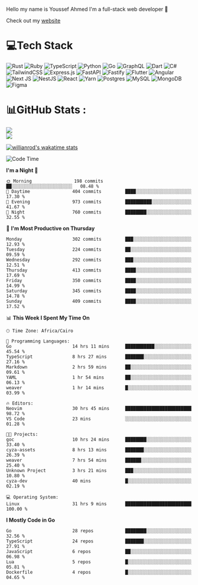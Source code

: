 Hello my name is Youssef Ahmed I'm a full-stack web developer 👋

Check out my [website](https://youssefahmed.vercel.app)
 
# 💻Tech Stack

![Rust](https://img.shields.io/badge/rust-%23000000.svg?style=for-the-badge&logo=rust&logoColor=white) ![Ruby](https://img.shields.io/badge/ruby-%23CC342D.svg?style=for-the-badge&logo=ruby&logoColor=white) ![TypeScript](https://img.shields.io/badge/typescript-%23007ACC.svg?style=for-the-badge&logo=typescript&logoColor=white) ![Python](https://img.shields.io/badge/python-3670A0?style=for-the-badge&logo=python&logoColor=ffdd54) ![Go](https://img.shields.io/badge/go-%2300ADD8.svg?style=for-the-badge&logo=go&logoColor=white) ![GraphQL](https://img.shields.io/badge/-GraphQL-E10098?style=for-the-badge&logo=graphql&logoColor=white) ![Dart](https://img.shields.io/badge/dart-%230175C2.svg?style=for-the-badge&logo=dart&logoColor=white) ![C#](https://img.shields.io/badge/c%23-%23239120.svg?style=for-the-badge&logo=c-sharp&logoColor=white) ![TailwindCSS](https://img.shields.io/badge/tailwindcss-%2338B2AC.svg?style=for-the-badge&logo=tailwind-css&logoColor=white) ![Express.js](https://img.shields.io/badge/express.js-%23404d59.svg?style=for-the-badge&logo=express&logoColor=%2361DAFB) ![FastAPI](https://img.shields.io/badge/FastAPI-005571?style=for-the-badge&logo=fastapi) ![Fastify](https://img.shields.io/badge/fastify-%23000000.svg?style=for-the-badge&logo=fastify&logoColor=white) ![Flutter](https://img.shields.io/badge/Flutter-%2302569B.svg?style=for-the-badge&logo=Flutter&logoColor=white) ![Angular](https://img.shields.io/badge/angular-%23DD0031.svg?style=for-the-badge&logo=angular&logoColor=white) ![Next JS](https://img.shields.io/badge/Next-black?style=for-the-badge&logo=next.js&logoColor=white) ![NestJS](https://img.shields.io/badge/nestjs-%23E0234E.svg?style=for-the-badge&logo=nestjs&logoColor=white) ![React](https://img.shields.io/badge/react-%2320232a.svg?style=for-the-badge&logo=react&logoColor=%2361DAFB) ![Yarn](https://img.shields.io/badge/yarn-%232C8EBB.svg?style=for-the-badge&logo=yarn&logoColor=white) ![Postgres](https://img.shields.io/badge/postgres-%23316192.svg?style=for-the-badge&logo=postgresql&logoColor=white) ![MySQL](https://img.shields.io/badge/mysql-%2300f.svg?style=for-the-badge&logo=mysql&logoColor=white) ![MongoDB](https://img.shields.io/badge/MongoDB-%234ea94b.svg?style=for-the-badge&logo=mongodb&logoColor=white)     ![Figma](https://img.shields.io/badge/figma-%23F24E1E.svg?style=for-the-badge&logo=figma&logoColor=white)

# 📊GitHub Stats :

![](https://github-readme-stats.vercel.app/api?username=joetifa2003&theme=tokyonight&hide_border=false&include_all_commits=false&count_private=false)<br/>
![](https://github-readme-streak-stats.herokuapp.com/?user=joetifa2003&theme=tokyonight&hide_border=false)<br/>

[![willianrod's wakatime stats](https://github-readme-stats.vercel.app/api/wakatime?username=joetifa2003&layout=compact)](https://github.com/anuraghazra/github-readme-stats)
<!--START_SECTION:waka-->
![Code Time](http://img.shields.io/badge/Code%20Time-4%2C038%20hrs%2057%20mins-blue)

**I'm a Night 🦉** 

```text
🌞 Morning                198 commits         ██░░░░░░░░░░░░░░░░░░░░░░░   08.48 % 
🌆 Daytime                404 commits         ████░░░░░░░░░░░░░░░░░░░░░   17.30 % 
🌃 Evening                973 commits         ██████████░░░░░░░░░░░░░░░   41.67 % 
🌙 Night                  760 commits         ████████░░░░░░░░░░░░░░░░░   32.55 % 
```
📅 **I'm Most Productive on Thursday** 

```text
Monday                   302 commits         ███░░░░░░░░░░░░░░░░░░░░░░   12.93 % 
Tuesday                  224 commits         ██░░░░░░░░░░░░░░░░░░░░░░░   09.59 % 
Wednesday                292 commits         ███░░░░░░░░░░░░░░░░░░░░░░   12.51 % 
Thursday                 413 commits         ████░░░░░░░░░░░░░░░░░░░░░   17.69 % 
Friday                   350 commits         ████░░░░░░░░░░░░░░░░░░░░░   14.99 % 
Saturday                 345 commits         ████░░░░░░░░░░░░░░░░░░░░░   14.78 % 
Sunday                   409 commits         ████░░░░░░░░░░░░░░░░░░░░░   17.52 % 
```


📊 **This Week I Spent My Time On** 

```text
🕑︎ Time Zone: Africa/Cairo

💬 Programming Languages: 
Go                       14 hrs 11 mins      ███████████░░░░░░░░░░░░░░   45.54 % 
TypeScript               8 hrs 27 mins       ███████░░░░░░░░░░░░░░░░░░   27.16 % 
Markdown                 2 hrs 59 mins       ██░░░░░░░░░░░░░░░░░░░░░░░   09.61 % 
YAML                     1 hr 54 mins        ██░░░░░░░░░░░░░░░░░░░░░░░   06.13 % 
weaver                   1 hr 14 mins        █░░░░░░░░░░░░░░░░░░░░░░░░   03.99 % 

🔥 Editors: 
Neovim                   30 hrs 45 mins      █████████████████████████   98.72 % 
VS Code                  23 mins             ░░░░░░░░░░░░░░░░░░░░░░░░░   01.28 % 

🐱‍💻 Projects: 
goc                      10 hrs 24 mins      ████████░░░░░░░░░░░░░░░░░   33.40 % 
cyza-assets              8 hrs 13 mins       ███████░░░░░░░░░░░░░░░░░░   26.39 % 
weaver                   7 hrs 54 mins       ██████░░░░░░░░░░░░░░░░░░░   25.40 % 
Unknown Project          3 hrs 21 mins       ███░░░░░░░░░░░░░░░░░░░░░░   10.80 % 
cyza-dev                 40 mins             █░░░░░░░░░░░░░░░░░░░░░░░░   02.19 % 

💻 Operating System: 
Linux                    31 hrs 9 mins       █████████████████████████   100.00 % 
```

**I Mostly Code in Go** 

```text
Go                       28 repos            ████████░░░░░░░░░░░░░░░░░   32.56 % 
TypeScript               24 repos            ███████░░░░░░░░░░░░░░░░░░   27.91 % 
JavaScript               6 repos             ██░░░░░░░░░░░░░░░░░░░░░░░   06.98 % 
Lua                      5 repos             █░░░░░░░░░░░░░░░░░░░░░░░░   05.81 % 
Dockerfile               4 repos             █░░░░░░░░░░░░░░░░░░░░░░░░   04.65 % 
```




<!--END_SECTION:waka-->
